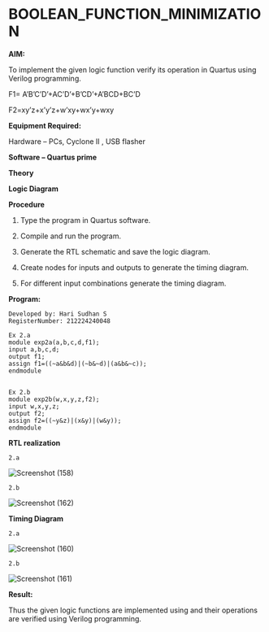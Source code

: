 # BOOLEAN_FUNCTION_MINIMIZATION

**AIM:**

To implement the given logic function verify its operation in Quartus using Verilog programming.

F1= A’B’C’D’+AC’D’+B’CD’+A’BCD+BC’D 

F2=xy’z+x’y’z+w’xy+wx’y+wxy

**Equipment Required:**

Hardware – PCs, Cyclone II , USB flasher

**Software – Quartus prime**

**Theory**

**Logic Diagram**

**Procedure**

1.	Type the program in Quartus software.

2.	Compile and run the program.

3.	Generate the RTL schematic and save the logic diagram.

4.	Create nodes for inputs and outputs to generate the timing diagram.

5.	For different input combinations generate the timing diagram.


**Program:**
```
Developed by: Hari Sudhan S
RegisterNumber: 212224240048

Ex 2.a
module exp2a(a,b,c,d,f1);
input a,b,c,d;
output f1;
assign f1=((~a&b&d)|(~b&~d)|(a&b&~c));
endmodule


Ex 2.b
module exp2b(w,x,y,z,f2);
input w,x,y,z;
output f2;
assign f2=((~y&z)|(x&y)|(w&y));
endmodule
```


**RTL realization**
```
2.a
```
![Screenshot (158)](https://github.com/user-attachments/assets/866df5bd-fb10-45f7-a974-63091dba6cde)


```
2.b
```
![Screenshot (162)](https://github.com/user-attachments/assets/907d0cc2-c7d9-4344-ad02-c97818229ab0)





**Timing Diagram**
```
2.a
```
![Screenshot (160)](https://github.com/user-attachments/assets/a7aed4ed-7139-4e2b-8976-63b978337f08)

```
2.b
```
![Screenshot (161)](https://github.com/user-attachments/assets/6d33912a-8d9c-4196-809a-8863b20d55f0)






**Result:**

Thus the given logic functions are implemented using and their operations are verified using Verilog programming.

